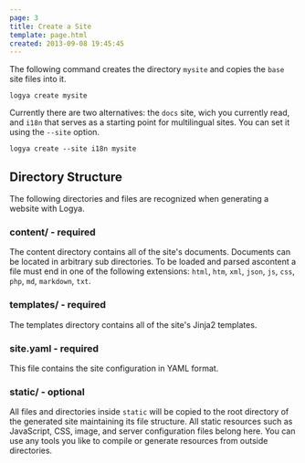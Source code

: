 ```yaml
---
page: 3
title: Create a Site
template: page.html
created: 2013-09-08 19:45:45
---
```

The following command creates the directory `mysite` and copies the `base` site files into it.

    logya create mysite

Currently there are two alternatives: the `docs` site, wich you currently read, and `i18n` that serves as a starting point for multilingual sites. You can set it using the `--site` option.

    logya create --site i18n mysite

## Directory Structure

The following directories and files are recognized when generating a website with Logya.

### content/ - required

The content directory contains all of the site's documents. Documents can be located in arbitrary sub directories. To be loaded and parsed ascontent a file must end in one of the following extensions: `html`, `htm`, `xml`, `json`, `js`, `css`, `php`, `md`, `markdown`, `txt`.

### templates/ - required

The templates directory contains all of the site's Jinja2 templates.

### site.yaml - required

This file contains the site configuration in YAML format.

### static/ - optional

All files and directories inside `static` will be copied to the root directory of the generated site maintaining its file structure. All static resources such as JavaScript, CSS, image, and server configuration files belong here. You can use any tools you like to compile or generate resources from outside directories.
